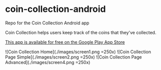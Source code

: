 # coin-collection-android
Repo for the Coin Collection Android app

Coin Collection helps users keep track of the coins that they've collected.

[This app is available for free on the Google Play App Store](https://play.google.com/store/apps/details?id=com.spencerpages)

![Coin Collection Home](./images/screen1.png =250x)
![Coin Collection Page Simple](./images/screen2.png =250x)
![Coin Collection Page Advanced](./images/screen4.png =250x)